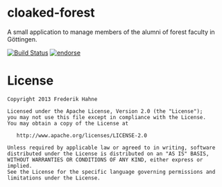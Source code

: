 cloaked-forest
==============

A small application to manage members of the alumni of forest faculty in Göttingen. 

[![Build Status](https://drone.io/github.com/atomfrede/cloaked-forest/status.png)](https://drone.io/github.com/atomfrede/cloaked-forest/latest)
[![endorse](http://api.coderwall.com/atomfrede/endorsecount.png)](http://coderwall.com/atomfrede)

License
=======

    Copyright 2013 Frederik Hahne

    Licensed under the Apache License, Version 2.0 (the "License");
    you may not use this file except in compliance with the License.
    You may obtain a copy of the License at

       http://www.apache.org/licenses/LICENSE-2.0

    Unless required by applicable law or agreed to in writing, software
    distributed under the License is distributed on an "AS IS" BASIS,
    WITHOUT WARRANTIES OR CONDITIONS OF ANY KIND, either express or implied.
    See the License for the specific language governing permissions and
    limitations under the License.
